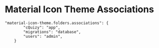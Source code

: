 # Material Icon Theme Associations

```
"material-icon-theme.folders.associations": {
        "cQuizy": "app",
        "migrations": "database",
        "users": "admin",
    }
```